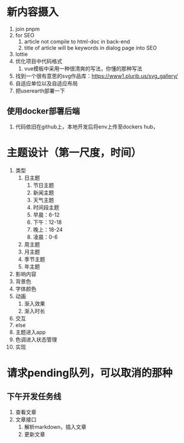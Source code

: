 # 新内容摄入
1. join pnpm
2. for SEO
    1. article not compile to html-doc in back-end
    2. title of article will be keywords in dialog page into SEO
3. lottie
4. 优化项目中代码格式
    1. vue模板中采用一种很清爽的写法，你懂的那种写法
5. 找到一个很有意思的svg作品库：https://www1.plurib.us/svg_gallery/
6. 自适应单位以及自适应布局
7. 把userearth部署一下

## 使用docker部署后端
1. 代码依旧在github上，本地开发后将env上传至dockers hub，

# 主题设计（第一尺度，时间）
1. 类型
   1. 日主题
      1. 节日主题
      2. 新闻主题
      3. 天气主题
      4. 时间段主题
        1. 早晨：6-12
        2. 下午：12-18
        3. 晚上：18-24
        4. 凌晨：0-6
   2. 周主题
   3. 月主题
   4. 季节主题
   5. 年主题
2. 影响内容
  1. 背景色
  2. 字体颜色
  3. 动画
     1. 渐入效果
     2. 渐入时长
  4. 交互
3. else
  1. 主题进入app
  2. 色调进入状态管理
4. 实现

# 请求pending队列，可以取消的那种


## 下午开发任务线
1. 查看文章
2. 文章接口
   1. 解析markdown，插入文章
   2. 更新文章